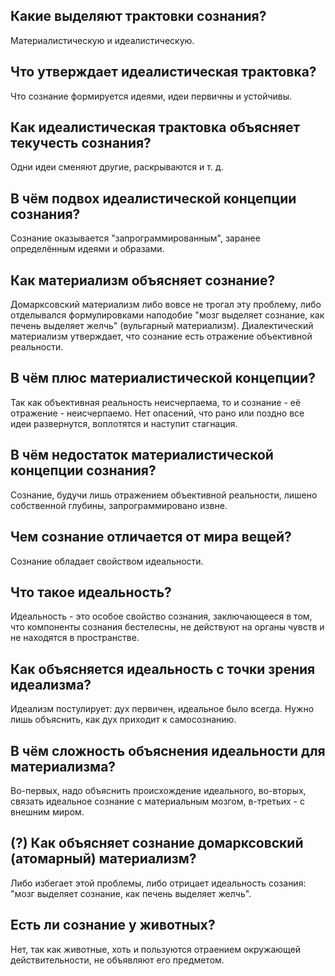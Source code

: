 ## Какие выделяют трактовки сознания?
Материалистическую и идеалистическую.

## Что утверждает идеалистическая трактовка?
Что сознание формируется идеями, идеи первичны и устойчивы.

## Как идеалистическая трактовка объясняет текучесть сознания?
Одни идеи сменяют другие, раскрываются и т. д.

## В чём подвох идеалистической концепции сознания?
Сознание оказывается "запрограммированным", заранее определённым идеями и образами.

## Как материализм объясняет сознание?
Домарксовский материализм либо вовсе не трогал эту проблему, либо отделывался формулировками наподобие "мозг выделяет сознание, как печень выделяет желчь" (вульгарный материализм).
Диалектический материализм утверждает, что сознание есть отражение объективной реальности.

## В чём плюс материалистической концепции?
Так как объективная реальность неисчерпаема, то и сознание - её отражение - неисчерпаемо.
Нет опасений, что рано или поздно все идеи развернутся, воплотятся и наступит стагнация.

## В чём недостаток материалистической концепции сознания?
Сознание, будучи лишь отражением объективной реальности, лишено собственной глубины, запрограммировано извне.

## Чем сознание отличается от мира вещей?
Сознание обладает свойством идеальности.

## Что такое идеальность?
Идеальность - это особое свойство сознания, заключающееся в том, что компоненты сознания бестелесны, не действуют на органы чувств и не находятся в пространстве.

## Как объясняется идеальность с точки зрения идеализма?
Идеализм постулирует: дух первичен, идеальное было всегда.
Нужно лишь объяснить, как дух приходит к самосознанию.

## В чём сложность объяснения идеальности для материализма?
Во-первых, надо объяснить происхождение идеального, во-вторых, связать идеальное сознание с материальным мозгом, в-третьих - с внешним миром.

## (?) Как объясняет сознание домарксовский (атомарный) материализм?
Либо избегает этой проблемы, либо отрицает идеальность созания: "мозг выделяет сознание, как печень выделяет желчь".







## Есть ли сознание у животных?
Нет, так как животные, хоть и пользуются отраением окружающей действительности, не объявляют его предметом.
